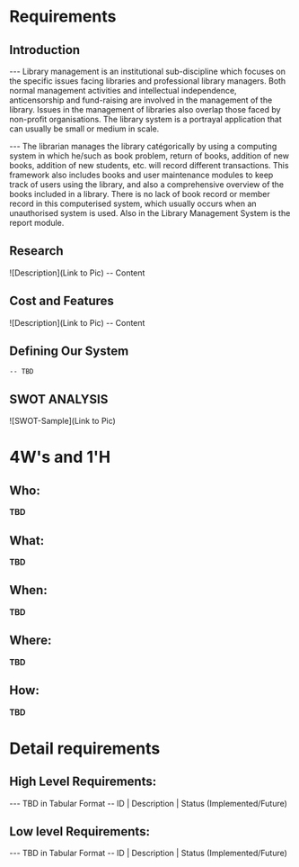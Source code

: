 # Requirements
## Introduction
 --- Library management is an institutional sub-discipline which focuses on the specific issues facing libraries and professional library managers. Both normal management activities and intellectual independence, anticensorship and fund-raising are involved in the management of the library. Issues in the management of libraries also overlap those faced by non-profit organisations. The library system is a portrayal application that can usually be small or medium in scale.
 
  --- The librarian manages the library catégorically by using a computing system in which he/such as book problem, return of books, addition of new books, addition of new students, etc. will record different transactions. This framework also includes books and user maintenance modules to keep track of users using the library, and also a comprehensive overview of the books included in a library. There is no lack of book record or member record in this computerised system, which usually occurs when an unauthorised system is used. Also in the Library Management System is the report module.

## Research
![Description](Link to Pic)
-- Content 
## Cost and Features
![Description](Link to Pic)
-- Content 
## Defining Our System
    -- TBD
## SWOT ANALYSIS
![SWOT-Sample](Link to Pic)

# 4W&#39;s and 1&#39;H

## Who:

**TBD**

## What:

**TBD**

## When:

**TBD**

## Where:

**TBD**

## How:

**TBD**

# Detail requirements
## High Level Requirements:
--- TBD in Tabular Format 
-- ID | Description | Status (Implemented/Future)


##  Low level Requirements:
--- TBD in Tabular Format 
-- ID | Description | Status (Implemented/Future)
